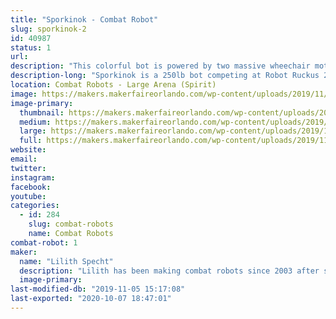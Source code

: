 ```yaml
---
title: "Sporkinok - Combat Robot"
slug: sporkinok-2
id: 40987
status: 1
url: 
description: "This colorful bot is powered by two massive wheechair motors, sports tires from a golf cart, and attacks its opponents with a oversized spork which is slammed into the other bot by a gokart motor."
description-long: "Sporkinok is a 250lb bot competing at Robot Ruckus 2019. It'll smash, bounce, and maybe serve you some food!"
location: Combat Robots - Large Arena (Spirit)
image: https://makers.makerfaireorlando.com/wp-content/uploads/2019/11/KIMG0584-1-1024x576.jpg
image-primary:
  thumbnail: https://makers.makerfaireorlando.com/wp-content/uploads/2019/11/KIMG0584-1-150x150.jpg
  medium: https://makers.makerfaireorlando.com/wp-content/uploads/2019/11/KIMG0584-1-300x169.jpg
  large: https://makers.makerfaireorlando.com/wp-content/uploads/2019/11/KIMG0584-1-1024x576.jpg
  full: https://makers.makerfaireorlando.com/wp-content/uploads/2019/11/KIMG0584-1.jpg
website: 
email: 
twitter: 
instagram: 
facebook: 
youtube: 
categories:
  - id: 284
    slug: combat-robots
    name: Combat Robots
combat-robot: 1
maker:
  name: "Lilith Specht"
  description: "Lilith has been making combat robots since 2003 after seeing it on Comedy Central's BattleBots. From the one pound Antweights, all the way to the 250 pound Heavyweights, she has made them all! She's entirely self-taught in a slew of mechanical things; She can weld, machine, design, and generally fabricate. Her favorite material is steel and her favorite color is grease."
  image-primary: 
last-modified-db: "2019-11-05 15:17:08"
last-exported: "2020-10-07 18:47:01"
---
```

